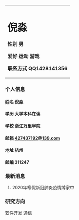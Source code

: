 <table boder="0">
 <tr>
  <td width="100%">
<h1>倪淼</h1>
<p><b>性别 男</b></p>
<p><b>爱好 运动 游戏</b></p>
<p><b>联系方式 QQ1428141356</b></p>
</td>

  </td>
 </tr>
</table>

### 个人信息
#### 姓名 倪淼
#### 学历 大学本科在读
#### 学校 浙江万里学院
#### 邮箱 427437192@139.com
#### 地址 杭州
#### 邮编 311247

### 最新消息
1. 2020年寒假新冠肺炎疫情蹲家中

### 研究方向
软件开发
通信



